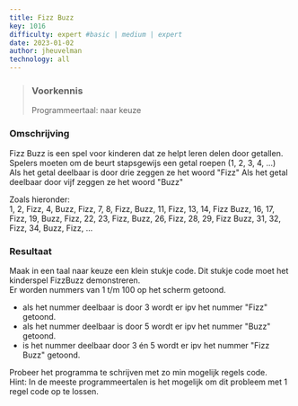 ```yaml
---
title: Fizz Buzz
key: 1016
difficulty: expert #basic | medium | expert
date: 2023-01-02
author: jheuvelman
technology: all
---
```






> ### Voorkennis
> Programmeertaal: naar keuze

### Omschrijving
Fizz Buzz is een spel voor kinderen dat ze helpt leren delen door getallen.  
Spelers moeten om de beurt stapsgewijs een getal roepen (1, 2, 3, 4, ...)  
Als het getal deelbaar is door drie zeggen ze het woord "Fizz"
Als het getal deelbaar door vijf zeggen ze het woord "Buzz"  

Zoals hieronder:  
1, 2, Fizz, 4, Buzz, Fizz, 7, 8, Fizz, Buzz, 11, Fizz, 13, 14, Fizz
Buzz, 16, 17, Fizz, 19, Buzz, Fizz, 22, 23, Fizz, Buzz, 26, Fizz, 28,
29, Fizz Buzz, 31, 32, Fizz, 34, Buzz, Fizz, ...

### Resultaat
Maak in een taal naar keuze een klein stukje code. Dit stukje code moet het kinderspel FizzBuzz demonstreren.  
Er worden nummers van 1 t/m 100 op
het scherm getoond.

- als het nummer deelbaar is door 3 wordt er ipv het nummer "Fizz" getoond.
- als het nummer deelbaar is door 5 wordt er ipv het nummer "Buzz" getoond.
- is het nummer deelbaar door 3 én 5 wordt er ipv het nummer "Fizz Buzz" getoond.

Probeer het programma te schrijven met zo min mogelijk regels code.  
Hint: In de meeste programmeertalen is het mogelijk om dit probleem met 1 regel code op te lossen.
